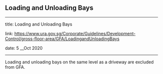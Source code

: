 ## Loading and Unloading Bays
---
title: Loading and Unloading Bays

link: https://www.ura.gov.sg/Corporate/Guidelines/Development-Control/gross-floor-area/GFA/LoadingandUnloadingBays

date: 5 __Oct 2020

---


Loading and unloading bays on the same level as a driveway are excluded from GFA.



